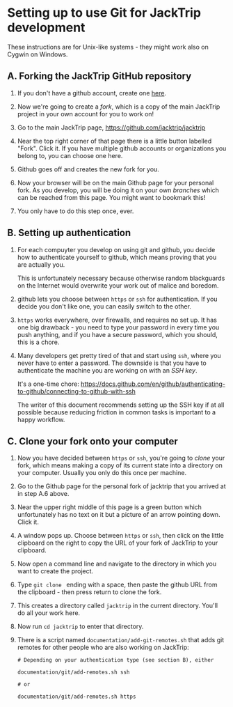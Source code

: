 # Setting up to use Git for JackTrip development

These instructions are for Unix-like systems - they might work also on Cygwin
on Windows.

## A. Forking the JackTrip GitHub repository

1. If you don't have a github account, create one [here](https://github.com/).

2. Now we're going to create a _fork_, which is a copy of the main JackTrip
    project in your own account for you to work on!

3.  Go to the main JackTrip page, https://github.com/jacktrip/jacktrip

4. Near the top right corner of that page there is a little button
    labelled "Fork".  Click it.  If you have multiple github accounts or
    organizations you belong to, you can choose one here.

5. Github goes off and creates the new fork for you.

6. Now your browser will be on the main Github page for your personal fork.
    As you develop, you will be doing it on your own _branches_ which can be
    reached from this page.  You might want to bookmark this!

7. You only have to do this step once, ever.

## B. Setting up authentication

1. For each compuyter you develop on using git and github, you decide how
   to authenticate yourself to github, which means proving that you are
   actually you.

    This is unfortunately necessary because otherwise random blackguards on the
    Internet would overwrite your work out of malice and boredom.

2. github lets you choose between `https` or `ssh` for authentication.
    If you decide you don't like one, you can easily switch to the other.

3. `https` works everywhere, over firewalls, and requires no set up.  It has
    one big drawback - you need to type your password in every time you push
    anything, and if you have a secure password, which you should, this is a
    chore.

4. Many developers get pretty tired of that and start using `ssh`, where you
    never have to enter a password.  The downside is that you have to
    authenticate the machine you are working on with an _SSH key_.

    It's a one-time chore:
    https://docs.github.com/en/github/authenticating-to-github/connecting-to-github-with-ssh

   The writer of this document recommends setting up the SSH key if at all
    possible because reducing friction in common tasks is important to a
    happy workflow.

## C. Clone your fork onto your computer

1. Now you have decided between `https` or `ssh`, you're going to _clone_
    your fork, which means making a copy of its current state into a directory
    on your computer.  Usually you only do this once per machine.

2. Go to the Github page for the personal fork of jacktrip that you
    arrived at in step A.6 above.

3. Near the upper right middle of this page is a green button which
    unfortunately has no text on it but a picture of an arrow pointing down.
    Click it.

4. A window pops up.  Choose between  `https` or `ssh`, then click on the
    little clipboard on the right to copy the URL of your fork of JackTrip to
    your clipboard.

5. Now open a command line and navigate to the directory in which you want to
   create the project.

6. Type `git clone ` ending with a space, then paste the github URL
    from the clipboard - then press return to clone the fork.

7. This creates a directory called `jacktrip` in the current directory.
    You'll do all your work here.

8.  Now run `cd jacktrip` to enter that directory.

9. There is a script named `documentation/add-git-remotes.sh` that  adds git
    remotes for other people who are also working on JackTrip:

       # Depending on your authentication type (see section B), either

       documentation/git/add-remotes.sh ssh

       # or

       documentation/git/add-remotes.sh https
